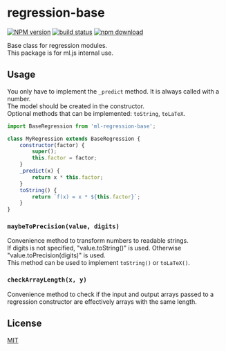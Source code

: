 # regression-base

  [![NPM version][npm-image]][npm-url]
  [![build status][travis-image]][travis-url]
  [![npm download][download-image]][download-url]

Base class for regression modules.  
This package is for ml.js internal use.

## Usage

You only have to implement the `_predict` method. It is always called with a number.<br />
The model should be created in the constructor.<br />
Optional methods that can be implemented: `toString`, `toLaTeX`.

```js
import BaseRegression from 'ml-regression-base';

class MyRegression extends BaseRegression {
    constructor(factor) {
        super();
        this.factor = factor;
    }
    _predict(x) {
        return x * this.factor;
    }
    toString() {
        return `f(x) = x * ${this.factor}`;
    }
}
```

### `maybeToPrecision(value, digits)`

Convenience method to transform numbers to readable strings.<br />
If digits is not specified, "value.toString()" is used. Otherwise "value.toPrecision(digits)" is used.<br />
This method can be used to implement `toString()` or `toLaTeX()`.

### `checkArrayLength(x, y)`

Convenience method to check if the input and output arrays passed to a regression
constructor are effectively arrays with the same length.

## License

  [MIT](./LICENSE)

[npm-image]: https://img.shields.io/npm/v/ml-regression-base.svg?style=flat-square
[npm-url]: https://npmjs.org/package/ml-regression-base
[travis-image]: https://img.shields.io/travis/mljs/regression-base/master.svg?style=flat-square
[travis-url]: https://travis-ci.org/mljs/regression-base
[download-image]: https://img.shields.io/npm/dm/ml-regression-base.svg?style=flat-square
[download-url]: https://npmjs.org/package/ml-regression-base
